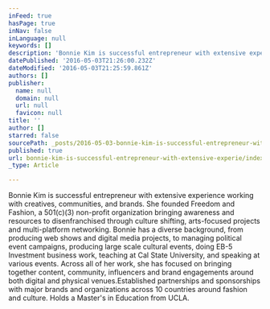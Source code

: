 ```yaml
---
inFeed: true
hasPage: true
inNav: false
inLanguage: null
keywords: []
description: 'Bonnie Kim is successful entrepreneur with extensive experience working with creatives, communities, and brands. She founded Freedom and Fashion, a 501(c)(3) non-profit organization bringing awareness and resources to disenfranchised through culture shifting, arts-focused projects and multi-platform networking. Bonnie has a diverse background, from producing web shows and digital media projects, to managing political event campaigns, producing large scale cultural events, doing EB-5 Investment business work, teaching at Cal State University, and speaking at various events. Across all of her work, she has focused on bringing together content, community, influencers and brand engagements around both digital and physical venues.Established partnerships and sponsorships with major brands and organizations across 10 countries around fashion and culture. Holds a Master’s in Education from UCLA.'
datePublished: '2016-05-03T21:26:00.232Z'
dateModified: '2016-05-03T21:25:59.861Z'
authors: []
publisher:
  name: null
  domain: null
  url: null
  favicon: null
title: ''
author: []
starred: false
sourcePath: _posts/2016-05-03-bonnie-kim-is-successful-entrepreneur-with-extensive-experie.md
published: true
url: bonnie-kim-is-successful-entrepreneur-with-extensive-experie/index.html
_type: Article

---
```

Bonnie Kim is successful entrepreneur with extensive experience working with creatives, communities, and brands. She founded Freedom and Fashion, a 501(c)(3) non-profit organization bringing awareness and resources to disenfranchised through culture shifting, arts-focused projects and multi-platform networking. Bonnie has a diverse background, from producing web shows and digital media projects, to managing political event campaigns, producing large scale cultural events, doing EB-5 Investment business work, teaching at Cal State University, and speaking at various events. Across all of her work, she has focused on bringing together content, community, influencers and brand engagements around both digital and physical venues.Established partnerships and sponsorships with major brands and organizations across 10 countries around fashion and culture. Holds a Master's in Education from UCLA.